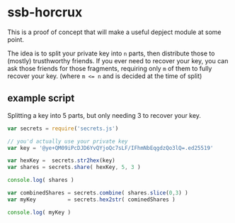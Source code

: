 # ssb-horcrux

This is a proof of concept that will make a useful depject module at some point.

The idea is to split your private key into `n` parts, then distribute those to (mostly) trusthworthy friends.
If you ever need to recover your key, you can ask those friends for those fragments, requiring only `m` of them to fully recover your key.
(where `m <= n` and is decided at the time of split)

## example script

Splitting a key into 5 parts, but only needing 3 to recover your key.

```js
var secrets = require('secrets.js')

// you'd actually use your private key
var key = '@ye+QM09iPcDJD6YvQYjoQc7sLF/IFhmNbEqgdzQo3lQ=.ed25519' 

var hexKey =  secrets.str2hex(key)
var shares = secrets.share( hexKey, 5, 3 )

console.log( shares )

var combinedShares = secrets.combine( shares.slice(0,3) )
var myKey          = secrets.hex2str( cominedShares )

console.log( myKey )
```
